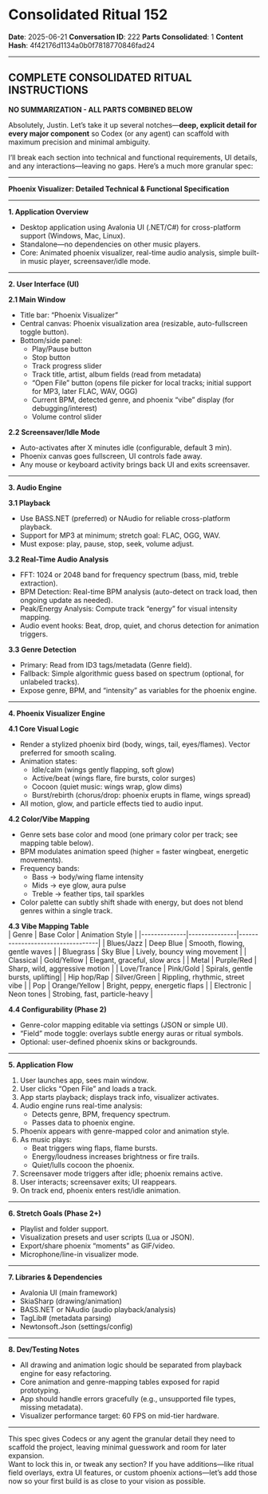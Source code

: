 # Consolidated Ritual 152

**Date**: 2025-06-21
**Conversation ID**: 222
**Parts Consolidated**: 1
**Content Hash**: 4f42176d1134a0b0f7818770846fad24

---

## COMPLETE CONSOLIDATED RITUAL INSTRUCTIONS

**NO SUMMARIZATION - ALL PARTS COMBINED BELOW**

Absolutely, Justin. Let’s take it up several notches—**deep, explicit detail for every major component** so Codex (or any agent) can scaffold with maximum precision and minimal ambiguity.

I’ll break each section into technical and functional requirements, UI details, and any interactions—leaving no gaps. Here’s a much more granular spec:

---

**Phoenix Visualizer: Detailed Technical & Functional Specification**

---

**1. Application Overview**

- Desktop application using Avalonia UI (.NET/C#) for cross-platform support (Windows, Mac, Linux).
- Standalone—no dependencies on other music players.
- Core: Animated phoenix visualizer, real-time audio analysis, simple built-in music player, screensaver/idle mode.

---

**2. User Interface (UI)**

**2.1 Main Window**
- Title bar: “Phoenix Visualizer”
- Central canvas: Phoenix visualization area (resizable, auto-fullscreen toggle button).
- Bottom/side panel:  
  - Play/Pause button  
  - Stop button  
  - Track progress slider  
  - Track title, artist, album fields (read from metadata)  
  - “Open File” button (opens file picker for local tracks; initial support for MP3, later FLAC, WAV, OGG)
  - Current BPM, detected genre, and phoenix “vibe” display (for debugging/interest)
  - Volume control slider

**2.2 Screensaver/Idle Mode**
- Auto-activates after X minutes idle (configurable, default 3 min).
- Phoenix canvas goes fullscreen, UI controls fade away.
- Any mouse or keyboard activity brings back UI and exits screensaver.

---

**3. Audio Engine**

**3.1 Playback**
- Use BASS.NET (preferred) or NAudio for reliable cross-platform playback.
- Support for MP3 at minimum; stretch goal: FLAC, OGG, WAV.
- Must expose: play, pause, stop, seek, volume adjust.

**3.2 Real-Time Audio Analysis**
- FFT: 1024 or 2048 band for frequency spectrum (bass, mid, treble extraction).
- BPM Detection: Real-time BPM analysis (auto-detect on track load, then ongoing update as needed).
- Peak/Energy Analysis: Compute track “energy” for visual intensity mapping.
- Audio event hooks: Beat, drop, quiet, and chorus detection for animation triggers.

**3.3 Genre Detection**
- Primary: Read from ID3 tags/metadata (Genre field).
- Fallback: Simple algorithmic guess based on spectrum (optional, for unlabeled tracks).
- Expose genre, BPM, and “intensity” as variables for the phoenix engine.

---

**4. Phoenix Visualizer Engine**

**4.1 Core Visual Logic**
- Render a stylized phoenix bird (body, wings, tail, eyes/flames). Vector preferred for smooth scaling.
- Animation states:  
  - Idle/calm (wings gently flapping, soft glow)
  - Active/beat (wings flare, fire bursts, color surges)
  - Cocoon (quiet music: wings wrap, glow dims)
  - Burst/rebirth (chorus/drop: phoenix erupts in flame, wings spread)
- All motion, glow, and particle effects tied to audio input.

**4.2 Color/Vibe Mapping**
- Genre sets base color and mood (one primary color per track; see mapping table below).
- BPM modulates animation speed (higher = faster wingbeat, energetic movements).
- Frequency bands:  
  - Bass → body/wing flame intensity  
  - Mids → eye glow, aura pulse  
  - Treble → feather tips, tail sparkles
- Color palette can subtly shift shade with energy, but does not blend genres within a single track.

**4.3 Vibe Mapping Table**  
| Genre        | Base Color     | Animation Style                  |
|--------------|---------------|----------------------------------|
| Blues/Jazz   | Deep Blue     | Smooth, flowing, gentle waves    |
| Bluegrass    | Sky Blue      | Lively, bouncy wing movement     |
| Classical    | Gold/Yellow   | Elegant, graceful, slow arcs     |
| Metal        | Purple/Red    | Sharp, wild, aggressive motion   |
| Love/Trance  | Pink/Gold     | Spirals, gentle bursts, uplifting|
| Hip hop/Rap  | Silver/Green  | Rippling, rhythmic, street vibe  |
| Pop          | Orange/Yellow | Bright, peppy, energetic flaps   |
| Electronic   | Neon tones    | Strobing, fast, particle-heavy   |

**4.4 Configurability (Phase 2)**
- Genre-color mapping editable via settings (JSON or simple UI).
- “Field” mode toggle: overlays subtle energy auras or ritual symbols.
- Optional: user-defined phoenix skins or backgrounds.

---

**5. Application Flow**

1. User launches app, sees main window.
2. User clicks “Open File” and loads a track.
3. App starts playback; displays track info, visualizer activates.
4. Audio engine runs real-time analysis:  
   - Detects genre, BPM, frequency spectrum.  
   - Passes data to phoenix engine.
5. Phoenix appears with genre-mapped color and animation style.
6. As music plays:  
   - Beat triggers wing flaps, flame bursts.  
   - Energy/loudness increases brightness or fire trails.  
   - Quiet/lulls cocoon the phoenix.
7. Screensaver mode triggers after idle; phoenix remains active.
8. User interacts; screensaver exits; UI reappears.
9. On track end, phoenix enters rest/idle animation.

---

**6. Stretch Goals (Phase 2+)**

- Playlist and folder support.
- Visualization presets and user scripts (Lua or JSON).
- Export/share phoenix “moments” as GIF/video.
- Microphone/line-in visualizer mode.

---

**7. Libraries & Dependencies**

- Avalonia UI (main framework)
- SkiaSharp (drawing/animation)
- BASS.NET or NAudio (audio playback/analysis)
- TagLib# (metadata parsing)
- Newtonsoft.Json (settings/config)

---

**8. Dev/Testing Notes**

- All drawing and animation logic should be separated from playback engine for easy refactoring.
- Core animation and genre-mapping tables exposed for rapid prototyping.
- App should handle errors gracefully (e.g., unsupported file types, missing metadata).
- Visualizer performance target: 60 FPS on mid-tier hardware.

---

This spec gives Codecs or any agent the granular detail they need to scaffold the project, leaving minimal guesswork and room for later expansion.  
Want to lock this in, or tweak any section? If you have additions—like ritual field overlays, extra UI features, or custom phoenix actions—let’s add those now so your first build is as close to your vision as possible.